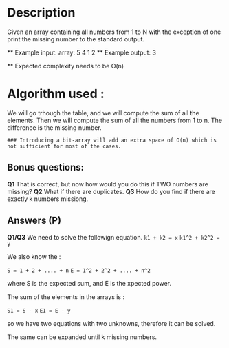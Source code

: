 
Description
====================

Given an array containing all numbers from 1 to N with the exception of one print the missing number to the standard output.

** Example input:
array: 5 4 1 2
** Example output:
3

** Expected complexity needs to be O(n)

Algorithm used :
================

We will go trhough the table, and we will compute the sum of all the elements.
Then we will compute the sum of all the numbers from 1 to n.
The difference is the missing number.

    ### Introducing a bit-array will add an extra space of O(n) which is not sufficient for most of the cases.

Bonus questions:
----------------

**Q1** That is correct, but now how would you do this if TWO numbers are missing?
**Q2** What if there are duplicates.
**Q3** How do you find if there are exactly k numbers missiong.

Answers (P)
-------------------

**Q1/Q3** We need to solve the followign equation.
`k1 + k2 = x`
`k1^2 + k2^2 = y`

We also know the :

`S = 1 + 2 + .... + n`
`E = 1^2 + 2^2 + .... + n^2`

where S is the expected sum, and E is the xpected power.

The sum of the elements in the arrays is :

`S1 = S - x`
`E1 = E - y`

so we have two equations with two unknowns, therefore it can be solved.

The same can be expanded until k missing numbers.

